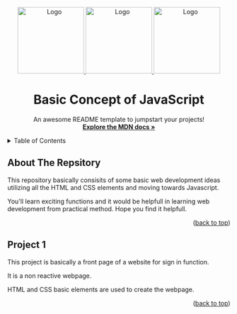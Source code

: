 <div id="top"></div>
<!--
*** Thanks for checking out the Best-README-Template. If you have a suggestion
*** that would make this better, please fork the repo and create a pull request
*** or simply open an issue with the tag "enhancement".
*** Don't forget to give the project a star!
*** Thanks again! Now go create something AMAZING! :D
-->

<!-- PROJECT LOGO -->
<br />
<div align="center">
  <a href="#">
    <img src="javascript_logo.png" alt="Logo" width="150" height="150">
    <img src="javascript_logo.png" alt="Logo" width="150" height="150">
    <img src="javascript_logo.png" alt="Logo" width="150" height="150">
  </a>

  <h1 align="center">Basic Concept of JavaScript </h1>

  <p align="center">
    An awesome README template to jumpstart your projects!
    <br />
    <a href="https://developer.mozilla.org/en-US/docs/Web/JavaScript"><strong>Explore the MDN docs »</strong></a>
    <br />
    
  </p>
</div>

<!-- TABLE OF CONTENTS -->
<details>
  <summary>Table of Contents</summary>
  <ul>
    <li>
      <a href="#about-the-repository">About The Repository</a>
    </li>
    <li><a href="#project-1">A Non Reactive Front Page Login Website</a></li>
  </ul>
</details>

## About The Repsitory

This repository basically consisits of some basic web development ideas utilizing all the HTML and CSS elements and moving towards Javascript.

You'll learn exciting functions and it would be helpfull in learning web development from practical method. Hope you find it helpfull.

<p align="right">(<a href="#top">back to top</a>)</p>

## Project 1

This project is basically a front page of a website for sign in function. 

It is a non reactive webpage. 

HTML and CSS basic elements are used to create the webpage.

<p align="right">(<a href="#top">back to top</a>)</p>

